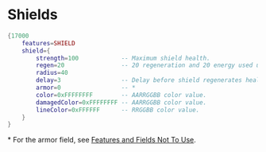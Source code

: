 # Shields
```lua
{17000
    features=SHIELD
    shield={
        strength=100            -- Maximum shield health.
        regen=20                -- 20 regeneration and 20 energy used up per second.
        radius=40
        delay=3                 -- Delay before shield regenerates health after taking damage.
        armor=0                 -- *
		color=0xFFFFFFFF        -- AARRGGBB color value.
		damagedColor=0xFFFFFFFF -- AARRGGBB color value.
		lineColor=0xFFFFFF      -- RRGGBB color value.
    }
}
```
\* For the armor field, see [Features and Fields Not To Use](./features_and_fields_not_to_use.md#armor).